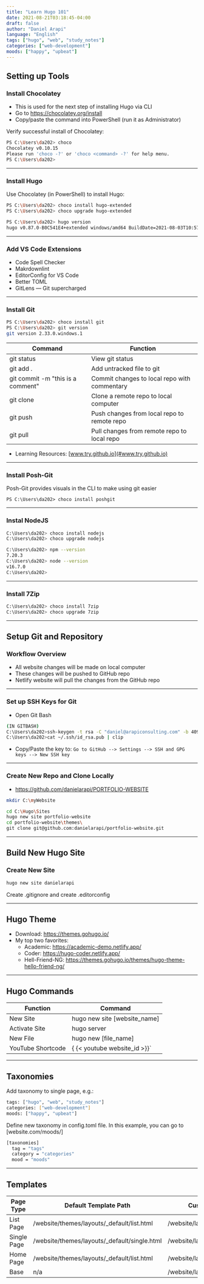 ```yaml
---
title: "Learn Hugo 101"
date: 2021-08-21T03:18:45-04:00
draft: false
author: "Daniel Arapi"
language: "English"
tags: ["hugo", "web", "study_notes"]
categories: ["web-development"]
moods: ["happy", "upbeat"]
---
```


## Setting up Tools

### Install Chocolatey

- This is used for the next step of installing Hugo via CLI
- Go to https://chocolatey.org/install
- Copy/paste the command into PowerShell (run it as Administrator)

Verify successful install of Chocolatey:

```.sh
PS C:\Users\da202> choco
Chocolatey v0.10.15
Please run 'choco -?' or 'choco <command> -?' for help menu.
PS C:\Users\da202>
```

---

### Install Hugo

Use Chocolatey (in PowerShell) to install Hugo:

```.sh
PS C:\Users\da202> choco install hugo-extended
PS C:\Users\da202> choco upgrade hugo-extended

PS C:\Users\da202> hugo version
hugo v0.87.0-B0C541E4+extended windows/amd64 BuildDate=2021-08-03T10:57:28Z VendorInfo=gohugoio
```

---

### Add VS Code Extensions

- Code Spell Checker
- Makrdownlint
- EditorConfig for VS Code
- Better TOML
- GitLens — Git supercharged

---

### Install Git

```.sh
PS C:\Users\da202> choco install git
PS C:\Users\da202> git version
git version 2.33.0.windows.1
```

 **Command**                        | **Function**
------------------------------------|-----------------------------------------------
 git status                         | View git status
 git add \.                         | Add untracked file to git
 git commit \-m "this is a comment" | Commit changes to local repo with  commentary
 git clone                          | Clone a remote repo to local computer
 git push                           | Push changes from local repo to remote repo
 git pull                           | Pull changes from remote repo to local repo

- Learning Resources: [www.try.github.io](#www.try.github.io)

---

### Install Posh-Git

Posh-Git provides visuals in the CLI to make using git easier

```
PS C:\Users\da202> choco install poshgit
```

---

### Instal NodeJS

```.sh
C:\Users\da202> choco install nodejs
C:\Users\da202> choco upgrade nodejs

C:\Users\da202> npm --version
7.20.3
C:\Users\da202> node --version
v16.7.0
C:\Users\da202>
```

---

### Install 7Zip

```.sh
C:\Users\da202> choco install 7zip
C:\Users\da202> choco upgrade 7zip
```

---

## Setup Git and Repository

### Workflow Overview

- All website changes will be made on local computer
- These changes will be pushed to GitHub repo
- Netlify website will pull the changes from the GitHub repo

---

### Set up SSH Keys for Git

- Open Git Bash

```.sh
(IN GITBASH)
C:\Users\da202>ssh-keygen -t rsa -C "daniel@arapiconsulting.com" -b 4096
C:\Users\da202>cat ~/.ssh/id_rsa.pub | clip
```

- Copy/Paste the key to:
`Go to GitHub --> Settings --> SSH and GPG keys --> New SSH key`

---

### Create New Repo and Clone Locally

- https://github.com/danielarapi/PORTFOLIO-WEBSITE

```.sh
mkdir C:\myWebsite

cd C:\Hugo\Sites
hugo new site portfolio-website
cd portfolio-website\themes\
git clone git@github.com:danielarapi/portfolio-website.git
```

---

## Build New Hugo Site

### Create New Site

```.sh
hugo new site danielarapi
```

Create .gitignore and create .editorconfig

---

## Hugo Theme

- Download: https://themes.gohugo.io/
- My top two favorites:
  - Academic: https://academic-demo.netlify.app/
  - Coder: https://hugo-coder.netlify.app/
  - Hell-Friend-NG: https://themes.gohugo.io/themes/hugo-theme-hello-friend-ng/

---

## Hugo Commands

 **Function**      | **Command**
-------------------|------------------------------------
 New Site          | hugo new site \[website\_name\]
 Activate Site     | hugo server
 New File          | hugo new \[file\_name\]
 YouTube Shortcode | \{ \{< youtube website\_id >\}\}\`

---

## Taxonomies

Add taxonomy to single page, e.g.:

```.sh
tags: ["hugo", "web", "study_notes"]
categories: ["web-development"]
moods: ["happy", "upbeat"]
```

Define new taxonomy in config.toml file.
In this example, you can go to [website.com/moods/]

```.sh
[taxonomies]
  tag = "tags"
  category = "categories"
  mood = "moods"
```

---

## Templates

 **Page Type** | **Default Template Path**                      | **Custom Template Path**
---------------|------------------------------------------------|-----------------------------------------
 List Page     | /website/themes/layouts/\_default/list\.html   | /website/layouts/\_default/list\.html
 Single Page    | /website/themes/layouts/\_default/single\.html | /website/layouts/\_default/single\.html
 Home Page     | /website/themes/layouts/\_default/list\.html   | /website/layouts/\_default/index\.html
 Base          | n/a                                            | /website/layouts/\_default/baseof\.html

